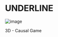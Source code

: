 # UNDERLINE
![image](https://github.com/s1n-c0s/UNDERLINE/assets/99553613/222a95e0-0c85-4682-8f95-918e81367995)

3D - Causal Game
